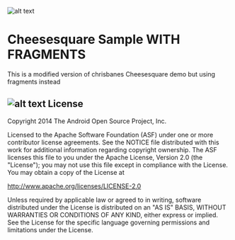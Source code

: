 ![alt text](https://raw.githubusercontent.com/chrisbanes/cheesesquare/master/art/icon.png)

Cheesesquare Sample WITH FRAGMENTS
===================================
This is a modified version of chrisbanes Cheesesquare demo but using fragments instead

![alt text](https://raw.githubusercontent.com/chrisbanes/cheesesquare/master/art/cheesesquare_fragments.gif)
License
-------

Copyright 2014 The Android Open Source Project, Inc.

Licensed to the Apache Software Foundation (ASF) under one or more contributor
license agreements.  See the NOTICE file distributed with this work for
additional information regarding copyright ownership.  The ASF licenses this
file to you under the Apache License, Version 2.0 (the "License"); you may not
use this file except in compliance with the License.  You may obtain a copy of
the License at

http://www.apache.org/licenses/LICENSE-2.0

Unless required by applicable law or agreed to in writing, software
distributed under the License is distributed on an "AS IS" BASIS, WITHOUT
WARRANTIES OR CONDITIONS OF ANY KIND, either express or implied.  See the
License for the specific language governing permissions and limitations under
the License.
